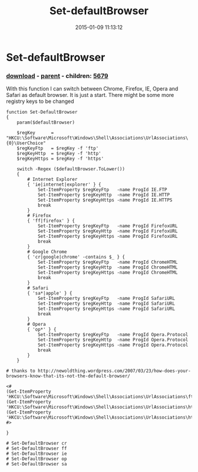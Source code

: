 ﻿---
pid:            5678
poster:         Andy Myatt
title:          Set-defaultBrowser
date:           2015-01-09 11:13:12
format:         posh
parent:         5677
parent:         5677
children:       5679
---

# Set-defaultBrowser

### [download](5678.ps1) - [parent](5677.md) - children: [5679](5679.md)

With this function I can switch between Chrome, Firefox, IE, Opera and Safari as default browser. It is just a start. There might be some more registry keys to be changed

```posh
function Set-DefaultBrowser
{
    param($defaultBrowser)

    $regKey      = "HKCU:\Software\Microsoft\Windows\Shell\Associations\UrlAssociations\{0}\UserChoice"
    $regKeyFtp   = $regKey -f 'ftp'
    $regKeyHttp  = $regKey -f 'http'
    $regKeyHttps = $regKey -f 'https'

    switch -Regex ($defaultBrowser.ToLower())
    {
        # Internet Explorer
        { 'ie|internet|explorer' } {
            Set-ItemProperty $regKeyFtp   -name ProgId IE.FTP
            Set-ItemProperty $regKeyHttp  -name ProgId IE.HTTP
            Set-ItemProperty $regKeyHttps -name ProgId IE.HTTPS
            break
        }
        # Firefox
        { 'ff|firefox' } {
            Set-ItemProperty $regKeyFtp   -name ProgId FirefoxURL
            Set-ItemProperty $regKeyHttp  -name ProgId FirefoxURL
            Set-ItemProperty $regKeyHttps -name ProgId FirefoxURL
            break
        }
        # Google Chrome
        { 'cr|google|chrome' -contains $_ } {
            Set-ItemProperty $regKeyFtp   -name ProgId ChromeHTML
            Set-ItemProperty $regKeyHttp  -name ProgId ChromeHTML
            Set-ItemProperty $regKeyHttps -name ProgId ChromeHTML
            break
        }
        # Safari
        { 'sa*|apple' } {
            Set-ItemProperty $regKeyFtp   -name ProgId SafariURL
            Set-ItemProperty $regKeyHttp  -name ProgId SafariURL
            Set-ItemProperty $regKeyHttps -name ProgId SafariURL
            break
        }
        # Opera
        { 'op*' } {
            Set-ItemProperty $regKeyFtp   -name ProgId Opera.Protocol
            Set-ItemProperty $regKeyHttp  -name ProgId Opera.Protocol
            Set-ItemProperty $regKeyHttps -name ProgId Opera.Protocol
            break
        }
    } 
    
# thanks to http://newoldthing.wordpress.com/2007/03/23/how-does-your-browsers-know-that-its-not-the-default-browser/
        
<#
(Get-ItemProperty 'HKCU:\Software\Microsoft\Windows\Shell\Associations\UrlAssociations\ftp\UserChoice').ProgId
(Get-ItemProperty 'HKCU:\Software\Microsoft\Windows\Shell\Associations\UrlAssociations\http\UserChoice').ProgId
(Get-ItemProperty 'HKCU:\Software\Microsoft\Windows\Shell\Associations\UrlAssociations\https\UserChoice').ProgId
#>

}

# Set-DefaultBrowser cr
# Set-DefaultBrowser ff
# Set-DefaultBrowser ie
# Set-DefaultBrowser op
# Set-DefaultBrowser sa
```
